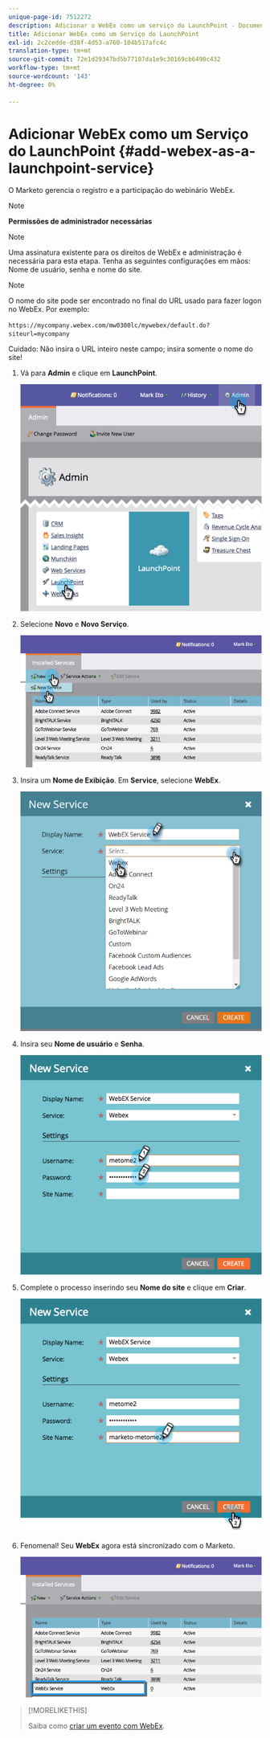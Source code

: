 ```yaml
---
unique-page-id: 7512272
description: Adicionar o WebEx como um serviço do LaunchPoint - Documentos do Marketo - Documentação do produto
title: Adicionar WebEx como um Serviço do LaunchPoint
exl-id: 2c2cedde-d38f-4d53-a760-104b517afc4c
translation-type: tm+mt
source-git-commit: 72e1d29347bd5b77107da1e9c30169cb6490c432
workflow-type: tm+mt
source-wordcount: '143'
ht-degree: 0%

---
```


# Adicionar WebEx como um Serviço do LaunchPoint {#add-webex-as-a-launchpoint-service}

O Marketo gerencia o registro e a participação do webinário WebEx.

>[!NOTE]
>
>**Permissões de administrador necessárias**

>[!NOTE]
>
>Uma assinatura existente para os direitos de WebEx e administração é necessária para esta etapa. Tenha as seguintes configurações em mãos: Nome de usuário, senha e nome do site.

>[!NOTE]
>
>O nome do site pode ser encontrado no final do URL usado para fazer logon no WebEx. Por exemplo:
>
>`https://mycompany.webex.com/mw0300lc/mywebex/default.do?siteurl=mycompany`
>
>Cuidado: Não insira o URL inteiro neste campo; insira somente o nome do site!

1. Vá para **Admin** e clique em **LaunchPoint**.

   ![](assets/image2015-4-23-11-3a20-3a43.png)

1. Selecione **Novo** e **Novo Serviço**.

   ![](assets/webex-new-service.png)

1. Insira um **Nome de Exibição**. Em **Service**, selecione **WebEx**.

   ![](assets/new-service-webex.png)

1. Insira seu **Nome de usuário** e **Senha**.

   ![](assets/image2015-4-24-18-3a56-3a56.png)

1. Complete o processo inserindo seu **Nome do site** e clique em **Criar**.

   ![](assets/image2015-4-24-18-3a58-3a43.png)

1. Fenomenal! Seu **WebEx** agora está sincronizado com o Marketo.

   ![](assets/webex.png)

>[!MORELIKETHIS]
>
>Saiba como [criar um evento com WebEx](/help/marketo/product-docs/demand-generation/events/create-an-event/create-an-event-with-webex.md).
